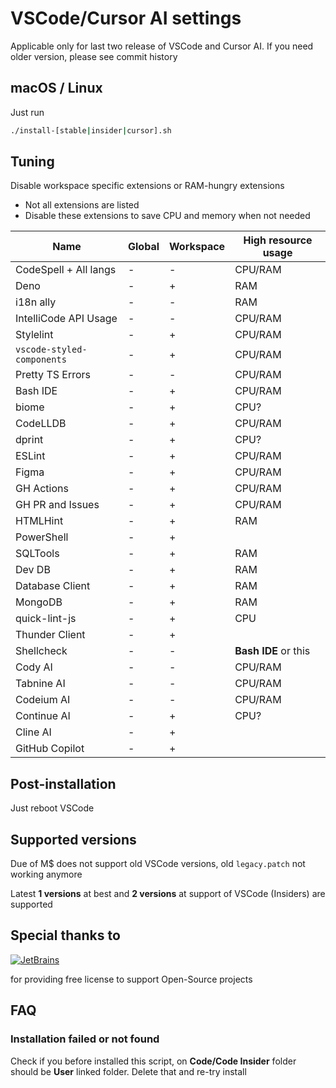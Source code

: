 # VSCode/Cursor AI settings

Applicable only for last two release of VSCode and Cursor AI. If you need older version, please see commit history

## macOS / Linux

Just run

```sh
./install-[stable|insider|cursor].sh
```

## Tuning

Disable workspace specific extensions or RAM-hungry extensions

- Not all extensions are listed
- Disable these extensions to save CPU and memory when not needed

| Name                       | Global | Workspace | High resource usage  |
| -------------------------- | ------ | --------- | -------------------- |
| CodeSpell + All langs      | -      | -         | CPU/RAM              |
| Deno                       | -      | +         | RAM                  |
| i18n ally                  | -      | -         | RAM                  |
| IntelliCode API Usage      | -      | -         | CPU/RAM              |
| Stylelint                  | -      | +         | CPU/RAM              |
| `vscode-styled-components` | -      | +         | CPU/RAM              |
| Pretty TS Errors           | -      | -         | CPU/RAM              |
| Bash IDE                   | -      | +         | CPU/RAM              |
| biome                      | -      | +         | CPU?                 |
| CodeLLDB                   | -      | +         | CPU/RAM              |
| dprint                     | -      | +         | CPU?                 |
| ESLint                     | -      | +         | CPU/RAM              |
| Figma                      | -      | +         | CPU/RAM              |
| GH Actions                 | -      | +         | CPU/RAM              |
| GH PR and Issues           | -      | +         | CPU/RAM              |
| HTMLHint                   | -      | +         | RAM                  |
| PowerShell                 | -      | +         |                      |
| SQLTools                   | -      | +         | RAM                  |
| Dev DB                     | -      | +         | RAM                  |
| Database Client            | -      | +         | RAM                  |
| MongoDB                    | -      | +         | RAM                  |
| quick-lint-js              | -      | +         | CPU                  |
| Thunder Client             | -      | +         |                      |
| Shellcheck                 | -      | -         | **Bash IDE** or this |
| Cody AI                    | -      | -         | CPU/RAM              |
| Tabnine AI                 | -      | -         | CPU/RAM              |
| Codeium AI                 | -      | -         | CPU/RAM              |
| Continue AI                | -      | +         | CPU?                 |
| Cline AI                   | -      | +         |                      |
| GitHub Copilot             | -      | +         |                      |

## Post-installation

Just reboot VSCode

## Supported versions

Due of M$ does not support old VSCode versions, old `legacy.patch` not working anymore

Latest **1 versions** at best and **2 versions** at support of VSCode (Insiders) are supported

## Special thanks to

[![JetBrains](https://resources.jetbrains.com/storage/products/company/brand/logos/jetbrains.png)](https://jb.gg/OpenSourceSupport)

for providing free license to support Open-Source projects

## FAQ

### Installation failed or not found

Check if you before installed this script, on **Code/Code Insider** folder should be **User** linked folder. Delete that and re-try install
